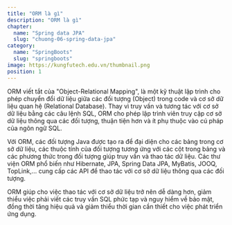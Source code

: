 ```yaml
---
title: "ORM là gì"
description: "ORM là gì"
chapter:
  name: "Spring data JPA"
  slug: "chuong-06-spring-data-jpa"
category:
  name: "SpringBoots"
  slug: "springboots"
image: https://kungfutech.edu.vn/thumbnail.png
position: 1
---
```


ORM viết tắt của "Object-Relational Mapping", là một kỹ thuật lập trình cho phép chuyển đổi dữ liệu giữa các đối tượng (Object) trong code và cơ sở dữ liệu quan hệ (Relational Database). Thay vì truy vấn và tương tác với cơ sở dữ liệu bằng các câu lệnh SQL, ORM cho phép lập trình viên truy cập cơ sở dữ liệu thông qua các đối tượng, thuận tiện hơn và ít phụ thuộc vào cú pháp của ngôn ngữ SQL.

Với ORM, các đối tượng Java được tạo ra để đại diện cho các bảng trong cơ sở dữ liệu, các thuộc tính của đối tượng tương ứng với các cột trong bảng và các phương thức trong đối tượng giúp truy vấn và thao tác dữ liệu. Các thư viện ORM phổ biến như Hibernate, JPA, Spring Data JPA, MyBatis, JOOQ, TopLink,... cung cấp các API để thao tác với cơ sở dữ liệu thông qua các đối tượng.

ORM giúp cho việc thao tác với cơ sở dữ liệu trở nên dễ dàng hơn, giảm thiểu việc phải viết các truy vấn SQL phức tạp và nguy hiểm về bảo mật, đồng thời tăng hiệu quả và giảm thiểu thời gian cần thiết cho việc phát triển ứng dụng.
